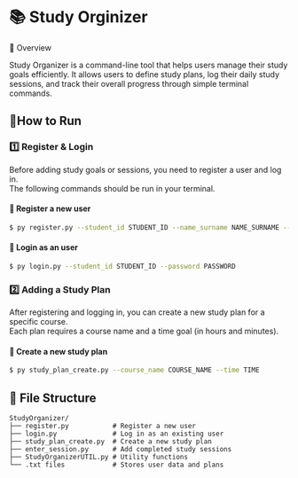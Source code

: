 # 📚​ Study Orginizer <br>

📘 Overview<br>

Study Organizer is a command-line tool that helps users manage their study goals efficiently.
It allows users to define study plans, log their daily study sessions, and track their overall progress through simple terminal commands.

<h2>🧭How to Run</h2>

### 1️⃣ Register & Login

Before adding study goals or sessions, you need to register a user and log in.  
The following commands should be run in your terminal.

#### 🔹 Register a new user
```bash
$ py register.py --student_id STUDENT_ID --name_surname NAME_SURNAME --collage COLLAGE --major MAJOR --password PASSWORD  
```
#### 🔹 Login as an user
```bash
$ py login.py --student_id STUDENT_ID --password PASSWORD
```
### 2️⃣ Adding a Study Plan

After registering and logging in, you can create a new study plan for a specific course.  
Each plan requires a course name and a time goal (in hours and minutes).

#### 🔹 Create a new study plan
```bash
$ py study_plan_create.py --course_name COURSE_NAME --time TIME
```
## 📁 File Structure
```
StudyOrganizer/
├── register.py           # Register a new user
├── login.py              # Log in as an existing user
├── study_plan_create.py  # Create a new study plan
├── enter_session.py      # Add completed study sessions
├── StudyOrganizerUTIL.py # Utility functions
└── .txt files            # Stores user data and plans
```


